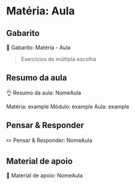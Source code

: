 # Matéria: Aula


## Gabarito

📝 Gabarito: Matéria - Aula
> Exercícios de múltipla escolha


## Resumo da aula

👌 Resumo da aula: NomeAula

Matéria: example
Módulo: example
Aula: example


## Pensar & Responder

✏️ Pensar & Responder: NomeAula


## Material de apoio

🍎 Material de apoio: NomeAula